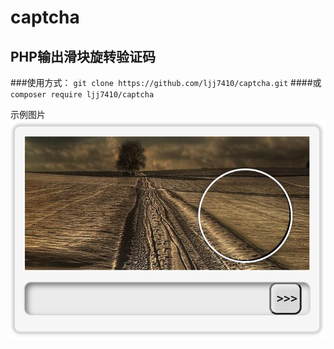 # captcha
## PHP输出滑块旋转验证码

###使用方式：
`git clone https://github.com/ljj7410/captcha.git`
####或
`composer require ljj7410/captcha`

示例图片
![](./example.png)
